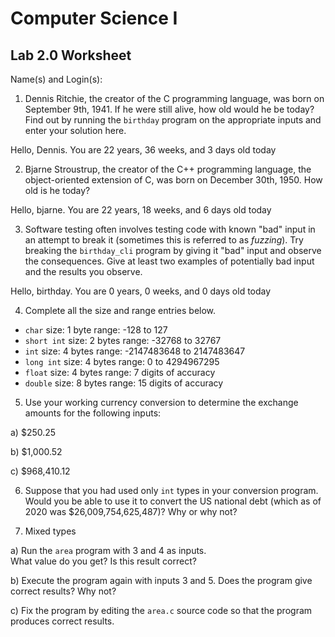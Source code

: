 
# Computer Science I 
## Lab 2.0 Worksheet

Name(s) and Login(s):



1. Dennis Ritchie, the creator of the C programming language,
was born on September 9th, 1941.  If he were still alive,
how old would he be today?  Find out by running the `birthday`
program on the appropriate inputs and enter your solution here.

Hello, Dennis.  You are 22 years, 36 weeks, and 3 days old today




2. Bjarne Stroustrup, the creator of the C++ programming
language, the object-oriented extension of C, was born on
December 30th, 1950.  How old is he today?

Hello, bjarne.  You are 22 years, 18 weeks, and 6 days old today




3. Software testing often involves testing code with known
"bad" input in an attempt to break it (sometimes this is
referred to as *fuzzing*).  Try breaking the `birthday_cli`
program by giving it "bad" input and observe the consequences.
Give at least two examples of potentially bad input and the
results you observe.

Hello, birthday.  You are 0 years, 0 weeks, and 0 days old today




4. Complete all the size and range entries below.

* `char`
  size: 1 byte
  range: -128 to 127
* `short int`
  size: 2 bytes
  range: -32768 to 32767
* `int`
  size: 4 bytes
  range: -2147483648 to 2147483647
* `long int`
  size: 4 bytes
  range: 0 to 4294967295
* `float`
  size: 4 bytes
  range: 7 digits of accuracy
* `double`
  size: 8 bytes
  range: 15 digits of accuracy


5. Use your working currency conversion to determine
the exchange amounts for the following inputs:

  a) $250.25

  b) $1,000.52

  c) $968,410.12



6. Suppose that you had used only `int` types
in your conversion program.  Would you be able
to use it to convert the US national debt
(which as of 2020 was \$26,009,754,625,487)?
Why or why not?




7. Mixed types

a) Run the `area` program with 3 and 4 as inputs.  
What value do you get?  Is this result correct?


b) Execute the program again with inputs 3 and 5.
Does the program give correct results?  Why not?


c) Fix the program by editing the `area.c` source
code so that the program produces correct results.

